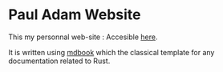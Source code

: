 # Paul Adam Website

This my personnal web-site : Accesible [here](https://pauladam94.github.io/my_website/).

It is written using [mdbook]() which the classical template for any documentation related to Rust.
